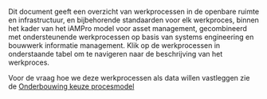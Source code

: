 Dit document geeft een overzicht van werkprocessen in de openbare ruimte en infrastructuur, en bijbehorende standaarden voor elk werkproces, binnen het kader van het iAMPro model voor asset management, gecombineerd met ondersteunende werkprocessen op basis van systems engineering en bouwwerk informatie management. Klik op de werkprocessen in onderstaande tabel om te navigeren naar de beschrijving van het werkproces.

Voor de vraag hoe we deze werkprocessen als data willen vastleggen zie de [Onderbouwing keuze procesmodel](https://docs.crow.nl/procesmodel/keuzeprocesmodel/)

